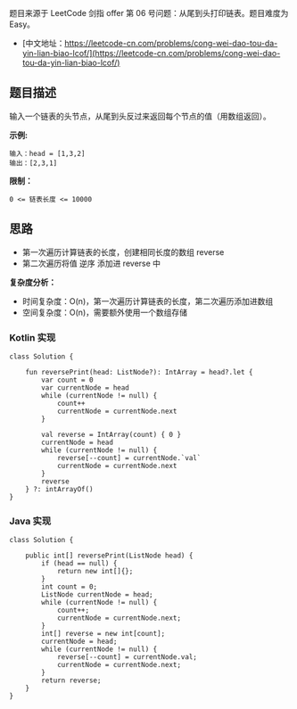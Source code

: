 题目来源于 LeetCode 剑指 offer 第 06 号问题：从尾到头打印链表。题目难度为 Easy。

* [中文地址：https://leetcode-cn.com/problems/cong-wei-dao-tou-da-yin-lian-biao-lcof/](https://leetcode-cn.com/problems/cong-wei-dao-tou-da-yin-lian-biao-lcof/)

## 题目描述

输入一个链表的头节点，从尾到头反过来返回每个节点的值（用数组返回）。

**示例:**

```
输入：head = [1,3,2]
输出：[2,3,1]
```

**限制：**

```
0 <= 链表长度 <= 10000
```

## 思路

* 第一次遍历计算链表的长度，创建相同长度的数组 reverse
* 第二次遍历将值 逆序 添加进 reverse 中

**复杂度分析：**

* 时间复杂度：O(n)，第一次遍历计算链表的长度，第二次遍历添加进数组
* 空间复杂度：O(n)，需要额外使用一个数组存储

### Kotlin 实现

```
class Solution {

    fun reversePrint(head: ListNode?): IntArray = head?.let {
        var count = 0
        var currentNode = head
        while (currentNode != null) {
            count++
            currentNode = currentNode.next
        }

        val reverse = IntArray(count) { 0 }
        currentNode = head
        while (currentNode != null) {
            reverse[--count] = currentNode.`val`
            currentNode = currentNode.next
        }
        reverse
    } ?: intArrayOf()
}
```

### Java 实现

```
class Solution {

    public int[] reversePrint(ListNode head) {
        if (head == null) {
            return new int[]{};
        }
        int count = 0;
        ListNode currentNode = head;
        while (currentNode != null) {
            count++;
            currentNode = currentNode.next;
        }
        int[] reverse = new int[count];
        currentNode = head;
        while (currentNode != null) {
            reverse[--count] = currentNode.val;
            currentNode = currentNode.next;
        }
        return reverse;
    }
}
```


